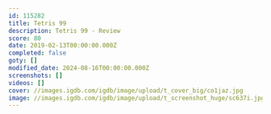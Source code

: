 ```yaml
---
id: 115282
title: Tetris 99
description: Tetris 99 - Review
score: 80
date: 2019-02-13T00:00:00.000Z
completed: false
goty: []
modified_date: 2024-08-16T00:00:00.000Z
screenshots: []
videos: []
cover: //images.igdb.com/igdb/image/upload/t_cover_big/co1jaz.jpg
image: //images.igdb.com/igdb/image/upload/t_screenshot_huge/sc637i.jpg
---
```


